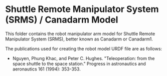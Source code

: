 # Shuttle Remote Manipulator System (SRMS) / Canadarm Model

This folder contains the robot manipulator arm model for Shuttle Remote Manipulator System (SRMS), better known as Canadarm or Canadarm1.

The publications used for creating the robot model URDF file are as follows:

- Nguyen, Phung Khac, and Peter C. Hughes. "Teleoperation: from the space shuttle to the space station." Progress in astronautics and aeronautics 161 (1994): 353-353.